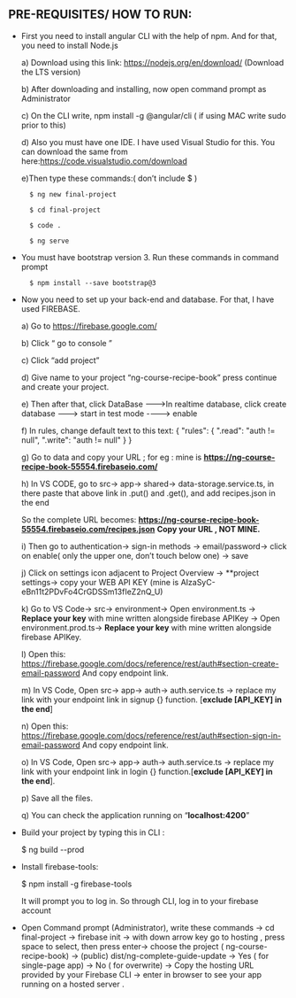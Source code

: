 
## PRE-REQUISITES/ HOW TO RUN:

- First you need to install angular CLI with the help of npm. And for that, you need to install Node.js

  a) Download using this link: https://nodejs.org/en/download/  (Download the LTS version)

  b) After downloading and installing, now open command prompt as Administrator
  
  c) On the CLI write, npm install -g @angular/cli ( if using MAC write sudo prior to this)
  
  d) Also you must have one IDE. I have used Visual Studio for this. You can download the same from       here:https://code.visualstudio.com/download

  e)Then type these commands:( don’t include $ )
  
        $ ng new final-project

        $ cd final-project

        $ code .

        $ ng serve
        

- You must have bootstrap version 3. Run these commands in command prompt
        
        $ npm install --save bootstrap@3
        

- Now you need to set up your back-end and database. For that, I have used FIREBASE.

  a) Go to  https://firebase.google.com/
  
  b) Click  “ go to console ”
  
  c) Click “add project”
  
  d) Give name to your project “ng-course-recipe-book” press continue and create your project.
  
  e) Then after that, click DataBase --->In realtime database, click create database ---> start in test mode ----> enable
  
  f) In rules, change default text to this text:
        {
          "rules": {
            ".read": "auth != null",
            ".write": "auth != null"
          }
        }
        
  g) Go to data and copy your  URL ; for eg : mine is **https://ng-course-recipe-book-55554.firebaseio.com/**
  
  h) In VS CODE, go to src→ app→ shared→ data-storage.service.ts, in there paste that above link in .put() and .get(), and add    recipes.json in the end 

    So the complete URL becomes:
    **https://ng-course-recipe-book-55554.firebaseio.com/recipes.json**
    **Copy your URL , NOT MINE.**

  i) Then go to authentication→ sign-in methods → email/password→ click on enable( only the upper one, don’t touch below one) → save

  j) Click on settings icon adjacent to Project Overview → **project settings→ copy your WEB API KEY (mine is AIzaSyC-eBn11t2PDvFo4CrGDSSm13fIeZ2nQ_U)
  
  k) Go to VS Code→ src→ environment→ Open environment.ts → **Replace your key** with mine written alongside firebase APIKey → Open environment.prod.ts→ **Replace your key** with mine written alongside firebase APIKey.
  
  l) Open this: https://firebase.google.com/docs/reference/rest/auth#section-create-email-password
And copy endpoint link.

  m) In VS Code, Open src→ app→ auth→  auth.service.ts  → replace my link with your endpoint link in signup {} function.  [**exclude [API_KEY] in the end**]

  n) Open this: https://firebase.google.com/docs/reference/rest/auth#section-sign-in-email-password
And copy endpoint link.

  o) In VS Code, Open src→ app→ auth→  auth.service.ts  → replace my link with your endpoint link in login {} function.[**exclude [API_KEY] in the end**].
  
  p) Save all the files.
  
  q) You can check the application running on “**localhost:4200**”
  
  
  
- Build your project by typing this in CLI :
    
    $ ng build --prod



- Install firebase-tools:
    
    $ npm install  -g  firebase-tools
    
    It will prompt you to log in. So through CLI, log in to your firebase account



- Open Command prompt (Administrator), write these commands → cd final-project → firebase init → with down arrow key go to  hosting , press space to select, then press enter→ choose the project ( ng-course-recipe-book) → (public) dist/ng-complete-guide-update → Yes ( for single-page app) →  No ( for overwrite) → Copy the hosting URL provided by your Firebase CLI → enter in browser to see your app running on a hosted server .

